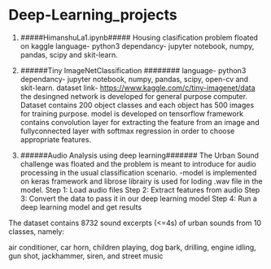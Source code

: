 # Deep-Learning_projects 
1. #####HimanshuLa1.ipynb#####
Housing clasification problem floated on kaggle
language- python3
dependancy- jupyter notebook, numpy, pandas, scipy and skit-learn.

2. ######Tiny ImageNetClassification ########
language- python3
dependancy- jupyter notebook, numpy, pandas, scipy, open-cv and skit-learn.
dataset link- https://www.kaggle.com/c/tiny-imagenet/data
the desingned network is developed for general purpose computer. Dataset contains 200 object classes and each object has 500 images for training purpose. model is developed on tensorflow framework contains convolution layer for extracting the feature from an image and fullyconnected layer with softmax regression in order to choose appropriate features.

3. ######Audio Analysis using deep learning#######
The Urban Sound challenge was floated and the problem is meant to introduce for audio processing in the usual classification scenario. 
-model is implemented on keras framework and librose librairy is used for loding .wav file in the model.
Step 1: Load audio files
Step 2: Extract features from audio
Step 3: Convert the data to pass it in our deep learning model
Step 4: Run a deep learning model and get results

The dataset contains 8732 sound excerpts (<=4s) of urban sounds from 10 classes, namely:

air conditioner,
car horn,
children playing,
dog bark,
drilling,
engine idling,
gun shot,
jackhammer,
siren, and
street music
